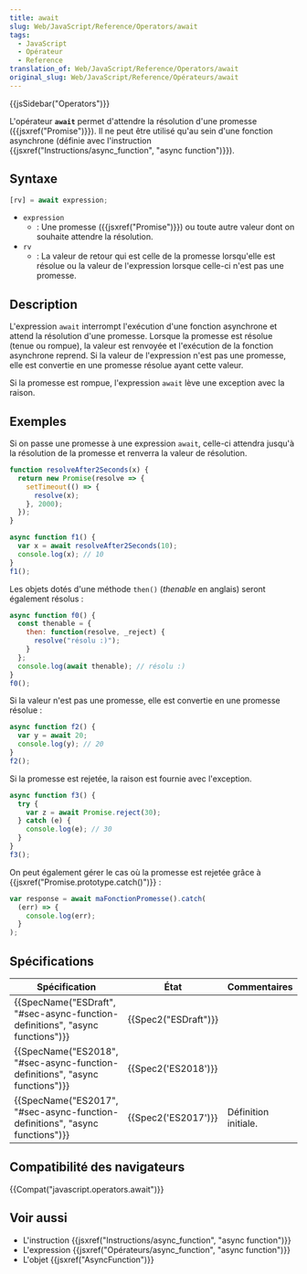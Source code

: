 ```yaml
---
title: await
slug: Web/JavaScript/Reference/Operators/await
tags:
  - JavaScript
  - Opérateur
  - Reference
translation_of: Web/JavaScript/Reference/Operators/await
original_slug: Web/JavaScript/Reference/Opérateurs/await
---
```

{{jsSidebar("Operators")}}

L'opérateur **`await`** permet d'attendre la résolution d'une promesse ({{jsxref("Promise")}}). Il ne peut être utilisé qu'au sein d'une fonction asynchrone (définie avec l'instruction {{jsxref("Instructions/async_function", "async function")}}).

## Syntaxe

```js
[rv] = await expression;
```

- `expression`
  - : Une promesse ({{jsxref("Promise")}}) ou toute autre valeur dont on souhaite attendre la résolution.
- `rv`
  - : La valeur de retour qui est celle de la promesse lorsqu'elle est résolue ou la valeur de l'expression lorsque celle-ci n'est pas une promesse.

## Description

L'expression `await` interrompt l'exécution d'une fonction asynchrone et attend la résolution d'une promesse. Lorsque la promesse est résolue (tenue ou rompue), la valeur est renvoyée et l'exécution de la fonction asynchrone reprend. Si la valeur de l'expression n'est pas une promesse, elle est convertie en une promesse résolue ayant cette valeur.

Si la promesse est rompue, l'expression `await` lève une exception avec la raison.

## Exemples

Si on passe une promesse à une expression `await`, celle-ci attendra jusqu'à la résolution de la promesse et renverra la valeur de résolution.

```js
function resolveAfter2Seconds(x) {
  return new Promise(resolve => {
    setTimeout(() => {
      resolve(x);
    }, 2000);
  });
}

async function f1() {
  var x = await resolveAfter2Seconds(10);
  console.log(x); // 10
}
f1();
```

Les objets dotés d'une méthode `then()` (_thenable_ en anglais) seront également résolus :

```js
async function f0() {
  const thenable = {
    then: function(resolve, _reject) {
      resolve("résolu :)");
    }
  };
  console.log(await thenable); // résolu :)
}
f0();
```

Si la valeur n'est pas une promesse, elle est convertie en une promesse résolue :

```js
async function f2() {
  var y = await 20;
  console.log(y); // 20
}
f2();
```

Si la promesse est rejetée, la raison est fournie avec l'exception.

```js
async function f3() {
  try {
    var z = await Promise.reject(30);
  } catch (e) {
    console.log(e); // 30
  }
}
f3();
```

On peut également gérer le cas où la promesse est rejetée grâce à {{jsxref("Promise.prototype.catch()")}} :

```js
var response = await maFonctionPromesse().catch(
  (err) => {
    console.log(err);
  }
);
```

## Spécifications

| Spécification                                                                                            | État                         | Commentaires         |
| -------------------------------------------------------------------------------------------------------- | ---------------------------- | -------------------- |
| {{SpecName("ESDraft", "#sec-async-function-definitions", "async functions")}} | {{Spec2("ESDraft")}} |                      |
| {{SpecName("ES2018", "#sec-async-function-definitions", "async functions")}}     | {{Spec2('ES2018')}}     |                      |
| {{SpecName("ES2017", "#sec-async-function-definitions", "async functions")}}     | {{Spec2('ES2017')}}     | Définition initiale. |

## Compatibilité des navigateurs

{{Compat("javascript.operators.await")}}

## Voir aussi

- L'instruction {{jsxref("Instructions/async_function", "async function")}}
- L'expression {{jsxref("Opérateurs/async_function", "async function")}}
- L'objet {{jsxref("AsyncFunction")}}
